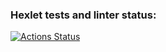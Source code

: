 ### Hexlet tests and linter status:
[![Actions Status](https://github.com/MicheLoban/python-project-49/actions/workflows/hexlet-check.yml/badge.svg)](https://github.com/MicheLoban/python-project-49/actions)